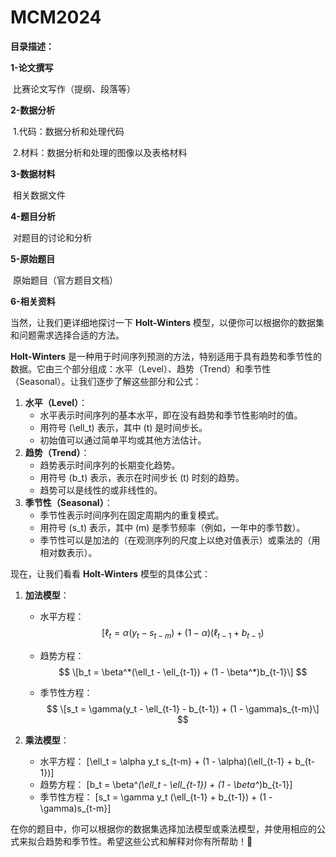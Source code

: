 # MCM2024

**目录描述：**

**1-论文撰写**

​	比赛论文写作（提纲、段落等）

**2-数据分析**

​	1.代码：数据分析和处理代码

​	2.材料：数据分析和处理的图像以及表格材料

**3-数据材料**

​	相关数据文件

**4-题目分析**

​	对题目的讨论和分析

**5-原始题目**

​	原始题目（官方题目文档）

**6-相关资料**





当然，让我们更详细地探讨一下 **Holt-Winters** 模型，以便你可以根据你的数据集和问题需求选择合适的方法。

**Holt-Winters** 是一种用于时间序列预测的方法，特别适用于具有趋势和季节性的数据。它由三个部分组成：水平（Level）、趋势（Trend）和季节性（Seasonal）。让我们逐步了解这些部分和公式：

1. **水平（Level）**：
   - 水平表示时间序列的基本水平，即在没有趋势和季节性影响时的值。
   - 用符号 \(\ell_t\) 表示，其中 \(t\) 是时间步长。
   - 初始值可以通过简单平均或其他方法估计。
2. **趋势（Trend）**：
   - 趋势表示时间序列的长期变化趋势。
   - 用符号 \(b_t\) 表示，表示在时间步长 \(t\) 时刻的趋势。
   - 趋势可以是线性的或非线性的。
3. **季节性（Seasonal）**：
   - 季节性表示时间序列在固定周期内的重复模式。
   - 用符号 \(s_t\) 表示，其中 \(m\) 是季节频率（例如，一年中的季节数）。
   - 季节性可以是加法的（在观测序列的尺度上以绝对值表示）或乘法的（用相对数表示）。

现在，让我们看看 **Holt-Winters** 模型的具体公式：

1. **加法模型**：

   - 水平方程： 
     $$
     [\ell_t = \alpha(y_t - s_{t-m}) + (1 - \alpha)(\ell_{t-1} + b_{t-1})
     $$
     

   - 趋势方程：
     $$
     \[b_t = \beta^*(\ell_t - \ell_{t-1}) + (1 - \beta^*)b_{t-1}\]
     $$
     

   - 季节性方程：
     $$
     \[s_t = \gamma(y_t - \ell_{t-1} - b_{t-1}) + (1 - \gamma)s_{t-m}\]
     $$
     

2. **乘法模型**：

   - 水平方程： \[\ell_t = \alpha y_t s_{t-m} + (1 - \alpha)(\ell_{t-1} + b_{t-1})\]
   - 趋势方程： \[b_t = \beta^*(\ell_t - \ell_{t-1}) + (1 - \beta^*)b_{t-1}\]
   - 季节性方程： \[s_t = \gamma y_t (\ell_{t-1} + b_{t-1}) + (1 - \gamma)s_{t-m}\]

在你的题目中，你可以根据你的数据集选择加法模型或乘法模型，并使用相应的公式来拟合趋势和季节性。希望这些公式和解释对你有所帮助！🎾
